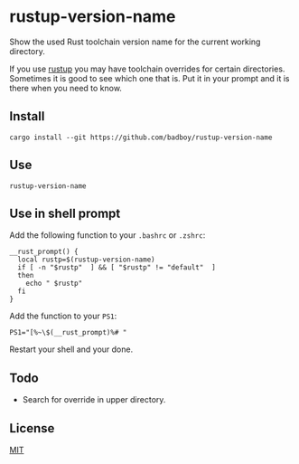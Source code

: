 # rustup-version-name

Show the used Rust toolchain version name for the current working directory.

If you use [rustup](https://github.com/rust-lang-nursery/rustup.rs)
you may have toolchain overrides for certain directories.
Sometimes it is good to see which one that is.
Put it in your prompt and it is there when you need to know.


## Install

```
cargo install --git https://github.com/badboy/rustup-version-name
```

## Use

```
rustup-version-name
```

## Use in shell prompt

Add the following function to your `.bashrc` or `.zshrc`:

```shell
__rust_prompt() {
  local rustp=$(rustup-version-name)
  if [ -n "$rustp"  ] && [ "$rustp" != "default"  ]
  then
    echo " $rustp"
  fi
}
```

Add the function to your `PS1`:

```shell
PS1="[%~\$(__rust_prompt)%# "
```

Restart your shell and your done.

## Todo

* Search for override in upper directory.

## License

[MIT](LICENSE)

